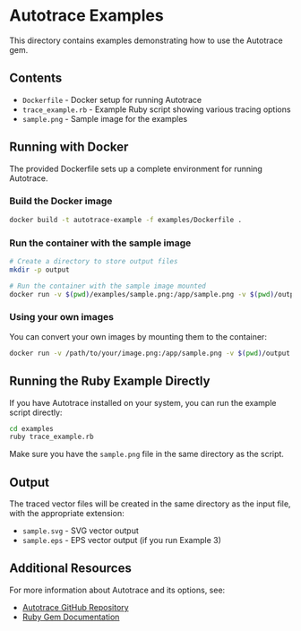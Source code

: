 # Autotrace Examples

This directory contains examples demonstrating how to use the Autotrace gem.

## Contents

- `Dockerfile` - Docker setup for running Autotrace
- `trace_example.rb` - Example Ruby script showing various tracing options
- `sample.png` - Sample image for the examples

## Running with Docker

The provided Dockerfile sets up a complete environment for running Autotrace.

### Build the Docker image

```bash
docker build -t autotrace-example -f examples/Dockerfile .
```

### Run the container with the sample image

```bash
# Create a directory to store output files
mkdir -p output

# Run the container with the sample image mounted
docker run -v $(pwd)/examples/sample.png:/app/sample.png -v $(pwd)/output:/app/output autotrace-example
```

### Using your own images

You can convert your own images by mounting them to the container:

```bash
docker run -v /path/to/your/image.png:/app/sample.png -v $(pwd)/output:/app/output autotrace-example
```

## Running the Ruby Example Directly

If you have Autotrace installed on your system, you can run the example script directly:

```bash
cd examples
ruby trace_example.rb
```

Make sure you have the `sample.png` file in the same directory as the script.

## Output

The traced vector files will be created in the same directory as the input file, with the appropriate extension:

- `sample.svg` - SVG vector output
- `sample.eps` - EPS vector output (if you run Example 3)

## Additional Resources

For more information about Autotrace and its options, see:

- [Autotrace GitHub Repository](https://github.com/autotrace/autotrace)
- [Ruby Gem Documentation](https://github.com/851-labs/autotrace)
